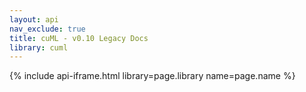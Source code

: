 ```yaml
---
layout: api
nav_exclude: true
title: cuML - v0.10 Legacy Docs
library: cuml
---
```


{% include api-iframe.html library=page.library name=page.name %}